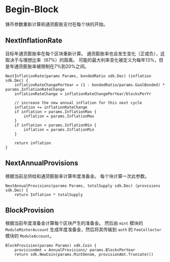 <!--
order: 3
-->

# Begin-Block

铸币参数重新计算和通货膨胀支付在每个块的开始。

## NextInflationRate

目标年通货膨胀率在每个区块重新计算。
通货膨胀率也会发生变化（正或负），这取决于与理想比率（67%）的距离。
可能的最大利率变化被定义为每年13%，但是年通货膨胀率被限制在7%到20%之间。

```
NextInflationRate(params Params, bondedRatio sdk.Dec) (inflation sdk.Dec) {
	inflationRateChangePerYear = (1 - bondedRatio/params.GoalBonded) * params.InflationRateChange
	inflationRateChange = inflationRateChangePerYear/blocksPerYr

	// increase the new annual inflation for this next cycle
	inflation += inflationRateChange
	if inflation > params.InflationMax {
		inflation = params.InflationMax
	}
	if inflation < params.InflationMin {
		inflation = params.InflationMin
	}

	return inflation
}
```

## NextAnnualProvisions


根据当前总供给和通货膨胀率计算年度准备金。
每个块计算一次此参数。

```
NextAnnualProvisions(params Params, totalSupply sdk.Dec) (provisions sdk.Dec) {
	return Inflation * totalSupply
```

## BlockProvision

根据当前年度准备金计算每个区块产生的准备金。
然后由 `mint` 模块的 `ModuleMinterAccount` 生成年度准备金，然后将其传输到 `auth` 的 `FeeCollector` 模块的 `ModuleAccount`。

```
BlockProvision(params Params) sdk.Coin {
	provisionAmt = AnnualProvisions/ params.BlocksPerYear
	return sdk.NewCoin(params.MintDenom, provisionAmt.Truncate())
```
